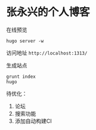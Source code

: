 # 张永兴的个人博客

在线预览

```
hugo server -w
```
访问地址 `http://localhost:1313/`

生成站点

```
grunt index
hugo
```

待优化：
1. 论坛
1. 搜索功能
1. 添加自动构建CI